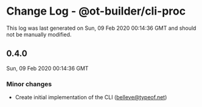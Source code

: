 # Change Log - @ot-builder/cli-proc

This log was last generated on Sun, 09 Feb 2020 00:14:36 GMT and should not be manually modified.

## 0.4.0
Sun, 09 Feb 2020 00:14:36 GMT

### Minor changes

- Create initial implementation of the CLI (belleve@typeof.net)